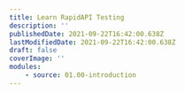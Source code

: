 ```yaml
---
title: Learn RapidAPI Testing
description: ''
publishedDate: 2021-09-22T16:42:00.638Z
lastModifiedDate: 2021-09-22T16:42:00.638Z
draft: false
coverImage: ''
modules:
    - source: 01.00-introduction
---
```

